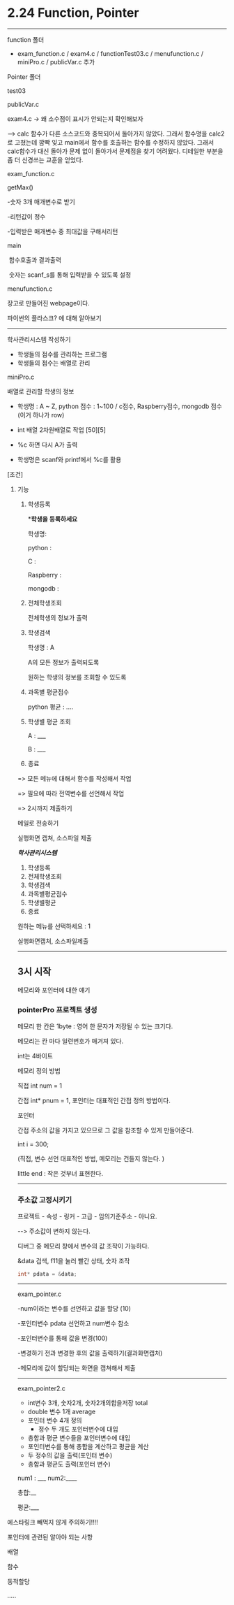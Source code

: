 # 2.24 Function, Pointer

---

function 폴더

* exam_function.c / exam4.c / functionTest03.c / menufunction.c / miniPro.c / publicVar.c 추가

Pointer 폴더 



test03

publicVar.c

exam4.c -> 왜 소수점이 표시가 안되는지 확인해보자

--> calc 함수가 다른 소스코드와 중복되어서 돌아가지 않았다. 그래서 함수명을 calc2로 고쳤는데 깜빡 잊고 main에서 함수를 호출하는 함수를 수정하지 않았다. 그래서 calc함수가 대신 돌아가 문제 없이 돌아가서 문제점을 찾기 어려웠다. 디테일한 부분을 좀 더 신경쓰는 교훈을 얻었다.



exam_function.c

getMax()

-숫자 3개 매개변수로 받기

-리턴값이 정수

-입력받은 매개변수 중 최대값을 구해서리턴



main

​	함수호출과 결과출력

​	숫자는 scanf_s를 통해 입력받을 수 있도록 설정



menufunction.c

장고로 만들어진 webpage이다.

파이썬의 플라스크? 에 대해 알아보기

---

학사관리시스템 작성하기

* 학생들의 점수를 관리하는 프로그램
* 학생들의 점수는 배열로 관리

miniPro.c

배열로 관리할 학생의 정보 

- 학생명 : A ~ Z, python 점수 : 1~100 / c점수, Raspberry점수, mongodb 점수 (이거 하나가 row)

- int 배열 2차원배열로 작업 [50][5]

- %c 하면 다시 A가 출력

- 학생명은 scanf와 printf에서 %c를 활용

  

[조건]

1. 기능 

   1. 학생등록

      *******학생을 등록하세요******

      학생명:

      python :

      C :

      Raspberry :

      mongodb : 

   2. 전체학생조회

      전체학생의 정보가 출력

   3. 학생검색

      학생명 : A

      A의 모든 정보가 출력되도록

      원하는 학생의 정보를 조회할 수 있도록 

   4. 과목별 평균점수

      python 평균 : ....

   5. 학생별 평균 조회

      A : ___ 

      B : ___

   6. 종료

   => 모든 메뉴에 대해서 함수를 작성해서 작업

   => 필요에  따라 전역변수를 선언해서 작업

   => 2시까지 제출하기

   메일로 전송하기 

   실행화면 캡쳐, 소스파일 제출

   

   *****학사관리시스템*****

   1. 학생등록
   2. 전체학생조회
   3. 학생검색
   4. 과목별평균점수
   5. 학생별평균
   6. 종료

   원하는 메뉴를 선택하세요 : 1

   

   실행화면캡처, 소스파일제출

   ---
   
   ## 3시 시작
   
   메모리와 포인터에 대한 얘기
   
   
   
   ### pointerPro 프로젝트 생성
   
   
   
   메모리 한 칸은 1byte : 영어 한 문자가 저장될 수 있는 크기다. 
   
   메모리는 칸 마다 일련번호가 매겨져 있다. 
   
   int는 4바이트 
   
   
   
   메모리 정의 방법
   
   직접 int num = 1
   
   간접 int* pnum = 1, 포인터는 대표적인 간접 정의 방법이다.
   
   
   
   포인터
   
   간접 주소의 값을 가지고 있으므로 그 값을 참조할 수 있게 만들어준다.
   
   
   
   int i = 300; 
   
   (직접, 변수 선언 대표적인 방법, 메모리는 건들지 않는다. )
   
   little end : 작은 것부너 표현한다.
   
   ---
   
   ### 주소값 고정시키기
   
   프로젝트 - 속성 - 링커 - 고급 - 임의기준주소 - 아니요.
   
   --> 주소값이 변하지 않는다.
   
   
   
   디버그 중 메모리 창에서 변수의 값 조작이 가능하다. 
   
   &data 검색, f11을 눌러 빨간 상태, 숫자 조작
   
   ```c
   int* pdata = &data;
   ```
   
   
   
   ---
   
   exam_pointer.c
   
   
   
   -num이라는 변수를 선언하고 값을 할당 (10)
   
   -포인터변수 pdata 선언하고 num변수 참소
   
   -포인터변수를 통해 값을 변경(100)
   
   -변경하기 전과 변경한 후의 값을 출력하기(결과화면캡처)
   
   -메모리에 값이 할당되는 화면을 캡쳐해서 제출
   
   ---
   
   exam_pointer2.c
   
   * int변수 3개, 숫자2개, 숫자2개의합을저장 total
   * double 변수 1개 average
   * 포인터 변수 4개 정의 
     * 정수 두 개도 포인터변수에 대입
   * 총합과 평균 변수들을 포인터변수에 대입
   * 포인터변수를 통해 총합을 계산하고 평균을 계산
   * 두 정수의 값을 출력(포인터 변수)
   * 총합과 평균도 출력(포인터 변수)
   
   num1 : ___ num2:____
   
   총합:__
   
   평균:___

에스타링크 빼먹지 않게 주의하기!!!!



포인터에 관련된 알아야 되는 사항

배열

함수

동적할당

.....